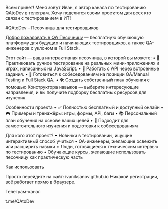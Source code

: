 Всем привет! Меня зовут Иван, я автор канала по тестированию QAtoDev в телеграм. Хочу поделится своим проектом для всех кто связан с тестированием в ИТ!

#QAtoDev – Песочница для тестировщиков

[Добро пожаловать в QA Песочницу](https://ivaniksanov.github.io/) — бесплатную обучающую платформу для будущих и начинающих тестировщиков, а также QA-инженеров с уклоном в Full Stack.

Этот сайт — ваша интерактивная песочница, в которой вы можете:
	•	📌 Практиковать ручное тестирование на реальных мини-приложениях и играх, написанных на JavaScript.
	•	🔗 Работать с API через встроенные задания.
	•	🧠 Готовиться к собеседованиям на позиции QA/Manual Testing и Full Stack QA.
	•	🛠️ Создать собственный план обучения с помощью Конструктора навыков — выберите интересующие направления, и вы получите подборку бесплатных ресурсов для изучения.

Особенности проекта
	•	✅ Полностью бесплатный и доступный онлайн
	•	🎮 Примеры и тренажёры: игры, формы, API, баги
	•	📚 Персональный план обучения на основе ваших целей
	•	🧩 Подходит для самостоятельного изучения и подготовки к собеседованиям

Для кого этот проект?
	•	Новички в тестировании, ищущие интерактивный способ учиться
	•	QA-инженеры, желающие освежить или расширить навыки
	•	Люди, готовящиеся к техническим интервью по тестированию
	•	Обучающие курсы, желающие использовать песочницу как практическую часть

Как использовать

Просто перейдите на сайт: ivaniksanov.github.io
Никакой регистрации, всё работает прямо в браузере.

Телеграм-канал 

t.me/QAtoDev


